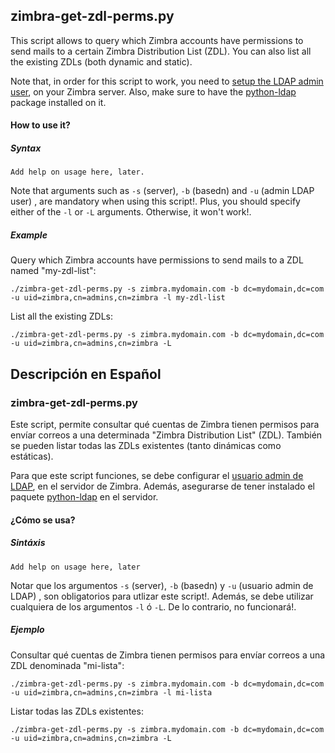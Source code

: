 
## zimbra-get-zdl-perms.py

This script allows to query which Zimbra accounts have permissions to send mails to a certain Zimbra Distribution List (ZDL). You can also 
list all the existing ZDLs (both dynamic and static).  

Note that, in order for this script to work, you need to [setup the LDAP admin user](https://wiki.zimbra.com/wiki/Setting_zimbra_admin_password_in_LDAP), 
on your Zimbra server. Also, make sure to have the  [python-ldap](https://pypi.python.org/pypi/python-ldap/) package installed on it.     

#### How to use it?

##### Syntax

```
Add help on usage here, later. 
```
Note that arguments such as `-s` (server), `-b` (basedn) and `-u` (admin LDAP user) , are mandatory when using this script!. Plus, you should specify either 
of the `-l` or `-L` arguments. Otherwise, it won't work!.    

##### Example
Query which Zimbra accounts have permissions to send mails to a ZDL named "my-zdl-list":
```
./zimbra-get-zdl-perms.py -s zimbra.mydomain.com -b dc=mydomain,dc=com -u uid=zimbra,cn=admins,cn=zimbra -l my-zdl-list
```
List all the existing ZDLs:
```
./zimbra-get-zdl-perms.py -s zimbra.mydomain.com -b dc=mydomain,dc=com -u uid=zimbra,cn=admins,cn=zimbra -L
```

## Descripción en Español

### zimbra-get-zdl-perms.py

Este script, permite consultar qué cuentas de Zimbra tienen permisos para envíar correos a una determinada "Zimbra Distribution List" (ZDL). También se 
pueden listar todas las ZDLs existentes (tanto dinámicas como estáticas).  

Para que este script funciones, se debe configurar el [usuario admin de LDAP](https://wiki.zimbra.com/wiki/Setting_zimbra_admin_password_in_LDAP), 
en el servidor de Zimbra. Además, asegurarse de tener instalado el paquete  [python-ldap](https://pypi.python.org/pypi/python-ldap/) en el servidor. 

#### ¿Cómo se usa?

##### Sintáxis
```
Add help on usage here, later
```
Notar que los argumentos `-s` (server), `-b` (basedn) y `-u` (usuario admin de LDAP) , son obligatorios para utlizar este script!. Además, se debe utilizar 
cualquiera de los argumentos `-l` ó `-L`. De lo contrario, no funcionará!.

##### Ejemplo
Consultar qué cuentas de Zimbra tienen permisos para envíar correos a una ZDL denominada "mi-lista":
```
./zimbra-get-zdl-perms.py -s zimbra.mydomain.com -b dc=mydomain,dc=com -u uid=zimbra,cn=admins,cn=zimbra -l mi-lista
```
Listar todas las ZDLs existentes:
```
./zimbra-get-zdl-perms.py -s zimbra.mydomain.com -b dc=mydomain,dc=com -u uid=zimbra,cn=admins,cn=zimbra -L
```

